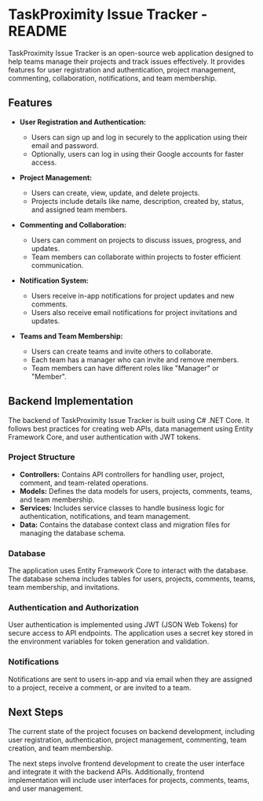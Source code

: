 # TaskProximity Issue Tracker - README

TaskProximity Issue Tracker is an open-source web application designed to help teams manage their projects and track issues effectively. It provides features for user registration and authentication, project management, commenting, collaboration, notifications, and team membership.

## Features

- **User Registration and Authentication:**
  - Users can sign up and log in securely to the application using their email and password.
  - Optionally, users can log in using their Google accounts for faster access.

- **Project Management:**
  - Users can create, view, update, and delete projects.
  - Projects include details like name, description, created by, status, and assigned team members.

- **Commenting and Collaboration:**
  - Users can comment on projects to discuss issues, progress, and updates.
  - Team members can collaborate within projects to foster efficient communication.

- **Notification System:**
  - Users receive in-app notifications for project updates and new comments.
  - Users also receive email notifications for project invitations and updates.

- **Teams and Team Membership:**
  - Users can create teams and invite others to collaborate.
  - Each team has a manager who can invite and remove members.
  - Team members can have different roles like "Manager" or "Member".

## Backend Implementation

The backend of TaskProximity Issue Tracker is built using C# .NET Core. It follows best practices for creating web APIs, data management using Entity Framework Core, and user authentication with JWT tokens.

### Project Structure

- **Controllers:** Contains API controllers for handling user, project, comment, and team-related operations.
- **Models:** Defines the data models for users, projects, comments, teams, and team membership.
- **Services:** Includes service classes to handle business logic for authentication, notifications, and team management.
- **Data:** Contains the database context class and migration files for managing the database schema.

### Database

The application uses Entity Framework Core to interact with the database. The database schema includes tables for users, projects, comments, teams, team membership, and invitations.

### Authentication and Authorization

User authentication is implemented using JWT (JSON Web Tokens) for secure access to API endpoints. The application uses a secret key stored in the environment variables for token generation and validation.

### Notifications

Notifications are sent to users in-app and via email when they are assigned to a project, receive a comment, or are invited to a team.

## Next Steps

The current state of the project focuses on backend development, including user registration, authentication, project management, commenting, team creation, and team membership.

The next steps involve frontend development to create the user interface and integrate it with the backend APIs. Additionally, frontend implementation will include user interfaces for projects, comments, teams, and user management.

